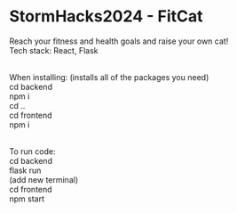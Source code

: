 # StormHacks2024 - FitCat
Reach your fitness and health goals and raise your own cat! <br/>
 Tech stack:
 React, Flask <br/><br/>


When installing: (installs all of the packages you need) <br/>
cd backend <br/>
npm i <br/>
cd .. <br/>
cd frontend <br/>
npm i <br/><br/>

To run code: <br/>
cd backend <br/>
flask run <br/>
(add new terminal) <br/>
cd frontend <br/>
npm start